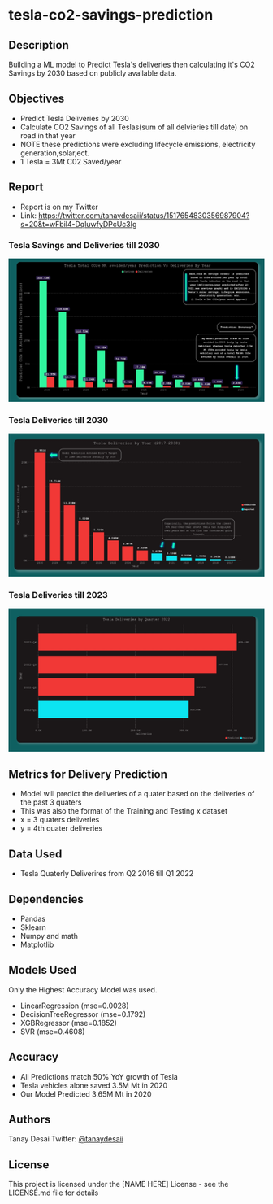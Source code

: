 # tesla-co2-savings-prediction

## Description
Building a ML model to Predict Tesla's deliveries then calculating it's CO2 Savings by 2030 based on publicly available data.

## Objectives

* Predict Tesla Deliveries by 2030
* Calculate CO2 Savings of all Teslas(sum of all delvieries till date) on road in that year
* NOTE these predictions were excluding lifecycle emissions, electricity generation,solar,ect.
* 1 Tesla = 3Mt C02 Saved/year

## Report
* Report is on my Twitter
* Link: https://twitter.com/tanaydesaii/status/1517654830356987904?s=20&t=wFbil4-DqluwfyDPcUc3Ig
### Tesla Savings and Deliveries till 2030
<img src="1.jpg">

### Tesla Deliveries till 2030
<img src="2.jpg">

### Tesla Deliveries till 2023
<img src="3.jpg">

## Metrics for Delivery Prediction

* Model will predict the deliveries of a quater based on the deliveries of the past 3 quaters
* This was also the format of the Training and Testing x dataset
* x = 3 quaters deliveries
* y = 4th quater deliveries

##  Data Used 

* Tesla Quaterly Deliverires from Q2 2016 till Q1 2022

## Dependencies

* Pandas
* Sklearn
* Numpy and math
* Matplotlib

## Models Used
Only the Highest Accuracy Model was used.

* LinearRegression (mse=0.0028)
* DecisionTreeRegressor (mse=0.1792)
* XGBRegressor (mse=0.1852)
* SVR (mse=0.4608)

## Accuracy
* All Predictions match 50% YoY growth of Tesla
* Tesla vehicles alone saved 3.5M Mt in 2020
* Our Model Predicted 3.65M Mt in 2020

## Authors

Tanay Desai 
Twitter: [@tanaydesaii](https://twitter.com/tanaydesaii)

## License

This project is licensed under the [NAME HERE] License - see the LICENSE.md file for details
